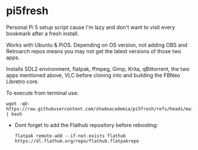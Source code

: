 # pi5fresh
Personal Pi 5 setup script cause I'm lazy and don't want to visit every bookmark after a fresh install.

Works with Ubuntu & PiOS.
Depending on OS version, not adding OBS and Retroarch repos means you may not get the latest versions of those two apps.

Installs SDL2 environment, flatpak, ffmpeg, Gimp, Krita, qBittorrent, the two apps mentioned above, VLC before cloning into and building the FBNeo Libretro core.

To execute from terminal use:
 ```
wget -qO- https://raw.githubusercontent.com/shadeacademia/pi5fresh/refs/heads/main/setup.sh | bash
 ```


* Dont forget to add the Flathub repository before rebooting:
  ```
  flatpak remote-add --if-not-exists flathub https://dl.flathub.org/repo/flathub.flatpakrepo
  ```
  
